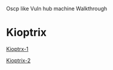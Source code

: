 Oscp like Vuln hub machine Walkthrough

# [](#header-6)Kioptrix
[Kioptrx-1](https://cnw311.github.io/hack-the-box/Vuln-hub-Kioptrix1-walkthrough)


[Kioptrix-2](https://cnw311.github.io/hack-the-box/Vulnhub-Kioptrix2)

